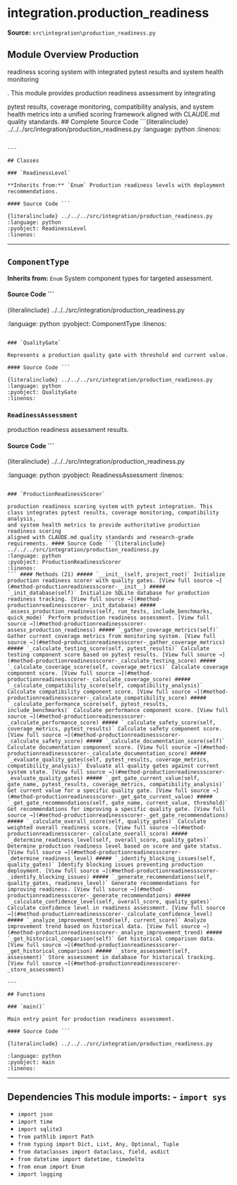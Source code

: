 # integration.production_readiness

**Source:** `src\integration\production_readiness.py`

## Module Overview Production

readiness scoring system with integrated pytest results and system health monitoring

. This module provides production readiness assessment by integrating


pytest results, coverage monitoring, compatibility analysis, and system health metrics
into a unified scoring framework aligned with CLAUDE.md quality standards. ## Complete Source Code ```{literalinclude} ../../../src/integration/production_readiness.py
:language: python
:linenos:
```

---

## Classes

### `ReadinessLevel`

**Inherits from:** `Enum` Production readiness levels with deployment recommendations.

#### Source Code ```

{literalinclude} ../../../src/integration/production_readiness.py
:language: python
:pyobject: ReadinessLevel
:linenos:
```

---

## `ComponentType`

**Inherits from:** `Enum` System component types for targeted assessment.

#### Source Code ```

{literalinclude} ../../../src/integration/production_readiness.py

:language: python
:pyobject: ComponentType
:linenos:
```

### `QualityGate`

Represents a production quality gate with threshold and current value.

#### Source Code ```

{literalinclude} ../../../src/integration/production_readiness.py
:language: python
:pyobject: QualityGate
:linenos:
```

### `ReadinessAssessment`

production readiness assessment results.

#### Source Code ```

{literalinclude} ../../../src/integration/production_readiness.py

:language: python
:pyobject: ReadinessAssessment
:linenos:
```

### `ProductionReadinessScorer`

production readiness scoring system with pytest integration. This class integrates pytest results, coverage monitoring, compatibility analysis,
and system health metrics to provide authoritative production readiness scoring
aligned with CLAUDE.md quality standards and research-grade requirements. #### Source Code ```{literalinclude} ../../../src/integration/production_readiness.py
:language: python
:pyobject: ProductionReadinessScorer
:linenos:
``` #### Methods (21) ##### `__init__(self, project_root)` Initialize production readiness scorer with quality gates. [View full source →](#method-productionreadinessscorer-__init__) ##### `_init_database(self)` Initialize SQLite database for production readiness tracking. [View full source →](#method-productionreadinessscorer-_init_database) ##### `assess_production_readiness(self, run_tests, include_benchmarks, quick_mode)` Perform production readiness assessment. [View full source →](#method-productionreadinessscorer-assess_production_readiness) ##### `_gather_coverage_metrics(self)` Gather current coverage metrics from monitoring system. [View full source →](#method-productionreadinessscorer-_gather_coverage_metrics) ##### `_calculate_testing_score(self, pytest_results)` Calculate testing component score based on pytest results. [View full source →](#method-productionreadinessscorer-_calculate_testing_score) ##### `_calculate_coverage_score(self, coverage_metrics)` Calculate coverage component score. [View full source →](#method-productionreadinessscorer-_calculate_coverage_score) ##### `_calculate_compatibility_score(self, compatibility_analysis)` Calculate compatibility component score. [View full source →](#method-productionreadinessscorer-_calculate_compatibility_score) ##### `_calculate_performance_score(self, pytest_results, include_benchmarks)` Calculate performance component score. [View full source →](#method-productionreadinessscorer-_calculate_performance_score) ##### `_calculate_safety_score(self, coverage_metrics, pytest_results)` Calculate safety component score. [View full source →](#method-productionreadinessscorer-_calculate_safety_score) ##### `_calculate_documentation_score(self)` Calculate documentation component score. [View full source →](#method-productionreadinessscorer-_calculate_documentation_score) ##### `_evaluate_quality_gates(self, pytest_results, coverage_metrics, compatibility_analysis)` Evaluate all quality gates against current system state. [View full source →](#method-productionreadinessscorer-_evaluate_quality_gates) ##### `_get_gate_current_value(self, gate_name, pytest_results, coverage_metrics, compatibility_analysis)` Get current value for a specific quality gate. [View full source →](#method-productionreadinessscorer-_get_gate_current_value) ##### `_get_gate_recommendations(self, gate_name, current_value, threshold)` Get recommendations for improving a specific quality gate. [View full source →](#method-productionreadinessscorer-_get_gate_recommendations) ##### `_calculate_overall_score(self, quality_gates)` Calculate weighted overall readiness score. [View full source →](#method-productionreadinessscorer-_calculate_overall_score) ##### `_determine_readiness_level(self, overall_score, quality_gates)` Determine production readiness level based on score and gate status. [View full source →](#method-productionreadinessscorer-_determine_readiness_level) ##### `_identify_blocking_issues(self, quality_gates)` Identify blocking issues preventing production deployment. [View full source →](#method-productionreadinessscorer-_identify_blocking_issues) ##### `_generate_recommendations(self, quality_gates, readiness_level)` Generate recommendations for improving readiness. [View full source →](#method-productionreadinessscorer-_generate_recommendations) ##### `_calculate_confidence_level(self, overall_score, quality_gates)` Calculate confidence level in readiness assessment. [View full source →](#method-productionreadinessscorer-_calculate_confidence_level) ##### `_analyze_improvement_trend(self, current_score)` Analyze improvement trend based on historical data. [View full source →](#method-productionreadinessscorer-_analyze_improvement_trend) ##### `_get_historical_comparison(self)` Get historical comparison data. [View full source →](#method-productionreadinessscorer-_get_historical_comparison) ##### `_store_assessment(self, assessment)` Store assessment in database for historical tracking. [View full source →](#method-productionreadinessscorer-_store_assessment)

---

## Functions

### `main()`

Main entry point for production readiness assessment.

#### Source Code ```

{literalinclude} ../../../src/integration/production_readiness.py

:language: python
:pyobject: main
:linenos:
```

---

## Dependencies This module imports: - `import sys`
- `import json`
- `import time`
- `import sqlite3`
- `from pathlib import Path`
- `from typing import Dict, List, Any, Optional, Tuple`
- `from dataclasses import dataclass, field, asdict`
- `from datetime import datetime, timedelta`
- `from enum import Enum`
- `import logging`

